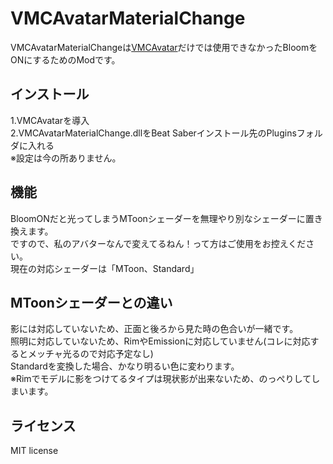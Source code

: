 # VMCAvatarMaterialChange

VMCAvatarMaterialChangeは[VMCAvatar](https://github.com/nagatsuki/VMCAvatar-BS)だけでは使用できなかったBloomをONにするためのModです。


## インストール

1.VMCAvatarを導入  
2.VMCAvatarMaterialChange.dllをBeat Saberインストール先のPluginsフォルダに入れる     
※設定は今の所ありません。   


## 機能

BloomONだと光ってしまうMToonシェーダーを無理やり別なシェーダーに置き換えます。   
ですので、私のアバターなんで変えてるねん！って方はご使用をお控えください。   
現在の対応シェーダーは「MToon、Standard」 

## MToonシェーダーとの違い

影には対応していないため、正面と後ろから見た時の色合いが一緒です。   
照明に対応していないため、RimやEmissionに対応していません(コレに対応するとメッチャ光るので対応予定なし)  
Standardを変換した場合、かなり明るい色に変わります。  
※Rimでモデルに影をつけてるタイプは現状影が出来ないため、のっぺりしてしまいます。

## ライセンス

MIT license
